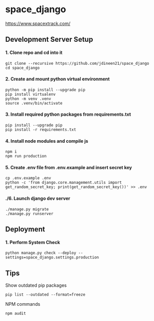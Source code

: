 # space_django 

https://www.spacextrack.com/

## Development Server Setup

#### 1. Clone repo and cd into it
```
git clone --recursive https://github.com/jdineen21/space_django
cd space_django
```

#### 2. Create and mount python virtual environment
```
python -m pip install --upgrade pip
pip install virtualenv
python -m venv .venv
source .venv/bin/activate
```

#### 3. Install required python packages from requirements.txt
```
pip install --upgrade pip
pip install -r requirements.txt
```

#### 4. Install node modules and compile js
```
npm i
npm run production
```

#### 5. Create .env file from .env.example and insert secret key
```
cp .env.example .env
python -c 'from django.core.management.utils import get_random_secret_key; print(get_random_secret_key())' >> .env
```

#### ./6. Launch django dev server
```
./manage.py migrate
./manage.py runserver
```

## Deployment

#### 1. Perform System Check
```
python manage.py check --deploy --settings=space_django.settings.production
```

## Tips
Show outdated pip packages
```
pip list --outdated --format=freeze
```
NPM commands
```
npm audit
```